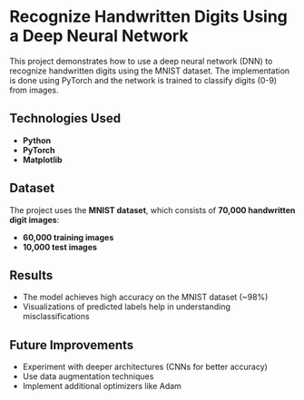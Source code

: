 # Recognize Handwritten Digits Using a Deep Neural Network

This project demonstrates how to use a deep neural network (DNN) to recognize handwritten digits using the MNIST dataset. The implementation is done using PyTorch and the network is trained to classify digits (0-9) from images.

## Technologies Used
- **Python**
- **PyTorch**
- **Matplotlib**

## Dataset
The project uses the **MNIST dataset**, which consists of **70,000 handwritten digit images**:
- **60,000 training images**
- **10,000 test images**

## Results
- The model achieves high accuracy on the MNIST dataset (~98%)
- Visualizations of predicted labels help in understanding misclassifications

## Future Improvements
- Experiment with deeper architectures (CNNs for better accuracy)
- Use data augmentation techniques
- Implement additional optimizers like Adam
